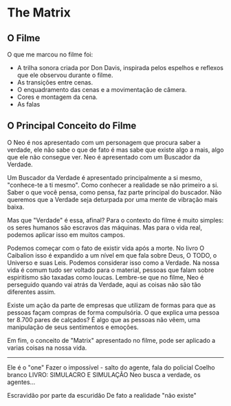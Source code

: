 
# The Matrix
## O Filme
O que me marcou no filme foi:
* A trilha sonora criada por Don Davis, inspirada pelos espelhos e reflexos que ele observou durante o filme.
* As transições entre cenas.
* O enquadramento das cenas e a movimentação de câmera.
* Cores e montagem da cena.
* As falas

## O Principal Conceito do Filme
O Neo é nos apresentado com um personagem que procura saber a verdade, ele não sabe o que de fato é mas sabe que existe algo a mais, algo que ele não consegue ver. Neo é apresentado com um Buscador da Verdade.

Um Buscador da Verdade é apresentado principalmente a si mesmo, "conhece-te a ti mesmo". Como conhecer a realidade se não primeiro a si. Saber o que você pensa, como pensa, faz parte principal do buscador. Não queremos que a Verdade seja deturpada por uma mente de vibração mais baixa.

Mas que "Verdade" é essa, afinal? Para o contexto do filme é muito simples: os seres humanos são escravos das máquinas. Mas para o vida real, podemos aplicar isso em muitos campos.

Podemos começar com o fato de existir vida após a morte. No livro O Caibalion isso é expandido a um nível em que fala sobre Deus, O TODO, o Universo e suas Leis. Podemos considerar isso como a Verdade. Na nossa vida é comum tudo ser voltado para o material, pessoas que falam sobre espiritismo são taxadas como loucas. Lembre-se que no filme, Neo é perseguido quando vai atrás da Verdade, aqui as coisas não são tão diferentes assim.

Existe um ação da parte de empresas que utilizam de formas para que as pessoas façam compras de forma compulsória. O que explica uma pessoa ter 8.700 pares de calçados? É algo que as pessoas não vêem, uma manipulação de seus sentimentos e emoções.

Em fim, o conceito de "Matrix" apresentado no filme, pode ser aplicado a varias coisas na nossa vida.

---

Ele é o "one"
Fazer o impossível - salto do agente, fala do policial
Coelho branco
LIVRO: SIMULACRO E SIMULAÇÃO
Neo busca a verdade, os agentes...

Escravidão por parte da escuridão
De fato a realidade "não existe"